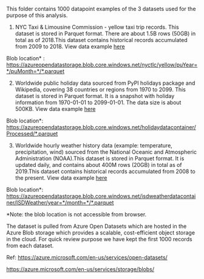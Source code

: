 This folder contains 1000 datapoint examples of the 3 datasets used for the purpose of this analysis.


1. NYC Taxi & Limousine Commission - yellow taxi trip records. This dataset is stored in Parquet format. There are about 1.5B rows (50GB) in total as of 2018.This dataset contains historical records accumulated from 2009 to 2018. View data example [here](https://github.com/RajdeepBiswas/NYC_Taxi/blob/master/Dataset/NYC_Taxi_Data.csv) 

Blob location* : https://azureopendatastorage.blob.core.windows.net/nyctlc/yellow/puYear=*/puMonth=*/*.parquet

2. Worldwide public holiday data sourced from PyPI holidays package and Wikipedia, covering 38 countries or regions from 1970 to 2099. This dataset is stored in Parquet format. It is a snapshot with holiday information from 1970-01-01 to 2099-01-01. The data size is about 500KB. View data example [here](https://github.com/RajdeepBiswas/NYC_Taxi/blob/master/Dataset/Public_Holidays_Data.csv)

Blob location*: https://azureopendatastorage.blob.core.windows.net/holidaydatacontainer/Processed/*.parquet

3. Worldwide hourly weather history data (example: temperature, precipitation, wind) sourced from the National Oceanic and Atmospheric Administration (NOAA).This dataset is stored in Parquet format. It is updated daily, and contains about 400M rows (20GB) in total as of 2019.This dataset contains historical records accumulated from 2008 to the present. View data example [here](https://github.com/RajdeepBiswas/NYC_Taxi/blob/master/Dataset/Hourly_Weather_Data.csv)

Blob location*: https://azureopendatastorage.blob.core.windows.net/isdweatherdatacontainer/ISDWeather/year=*/month=*/*.parquet

*Note: the blob location is not accessible from browser.

The dataset is pulled from Azure Open Datasets which are hosted in the Azure Blob storage which provides a scalable, cost-efficient object storage in the cloud.
For quick review purpose we have kept the first 1000 records from each dataset.


Ref:
<https://azure.microsoft.com/en-us/services/open-datasets/>

<https://azure.microsoft.com/en-us/services/storage/blobs/>

